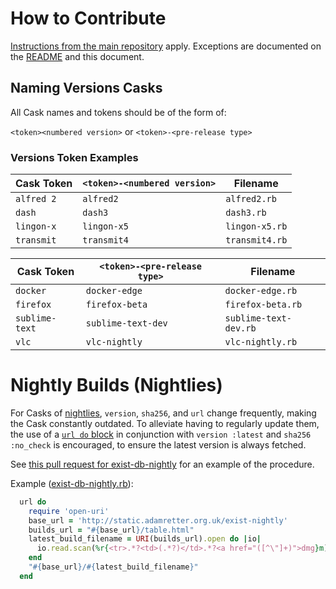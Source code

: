 # How to Contribute

[Instructions from the main repository](https://github.com/Homebrew/homebrew-cask/blob/master/CONTRIBUTING.md) apply. Exceptions are documented on the [README](README.md) and this document.

## Naming Versions Casks

All Cask names and tokens should be of the form of:

`<token><numbered version>` or `<token>-<pre-release type>`

### Versions Token Examples

Cask Token          | `<token>-<numbered version>` | Filename
--------------------|------------------------------|------------------------
`alfred 2`          | `alfred2`                    | `alfred2.rb`
`dash`              | `dash3`                      | `dash3.rb`
`lingon-x`          | `lingon-x5`                  | `lingon-x5.rb`
`transmit`          | `transmit4`                  | `transmit4.rb`

Cask Token          | `<token>-<pre-release type>` | Filename
--------------------|------------------------------|------------------------
`docker`            | `docker-edge`                | `docker-edge.rb`
`firefox`           | `firefox-beta`               | `firefox-beta.rb`
`sublime-text`      | `sublime-text-dev`           | `sublime-text-dev.rb`
`vlc`               | `vlc-nightly`                | `vlc-nightly.rb`

# Nightly Builds (Nightlies)

For Casks of [nightlies](https://en.wikipedia.org/wiki/Daily_build), `version`, `sha256`, and `url` change frequently, making the Cask constantly outdated. To alleviate having to regularly update them, the use of a [`url do` block](https://github.com/Homebrew/homebrew-cask/blob/master/doc/cask_language_reference/stanzas/url.md#using-a-block-to-defer-code-execution) in conjunction with `version :latest` and `sha256 :no_check` is encouraged, to ensure the latest version is always fetched.

See [this pull request for exist-db-nightly](https://github.com/Homebrew/homebrew-cask-versions/pull/3067) for an example of the procedure.

Example ([exist-db-nightly.rb](https://github.com/Homebrew/homebrew-cask-versions/blob/16b3bab91ab5b9a69ef7c456441b0e0fced56516/Casks/exist-db-nightly.rb#L6#L14)):

```ruby
  url do
    require 'open-uri'
    base_url = 'http://static.adamretter.org.uk/exist-nightly'
    builds_url = "#{base_url}/table.html"
    latest_build_filename = URI(builds_url).open do |io|
      io.read.scan(%r{<tr>.*?<td>(.*?)</td>.*?<a href="([^\"]+)">dmg}m).max[1]
    end
    "#{base_url}/#{latest_build_filename}"
  end
```
